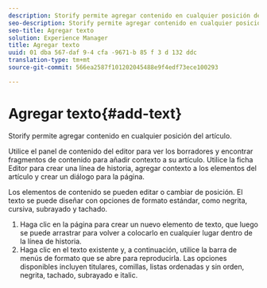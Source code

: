 ```yaml
---
description: Storify permite agregar contenido en cualquier posición del artículo.
seo-description: Storify permite agregar contenido en cualquier posición del artículo.
seo-title: Agregar texto
solution: Experience Manager
title: Agregar texto
uuid: 01 dba 567-daf 9-4 cfa -9671-b 85 f 3 d 132 ddc
translation-type: tm+mt
source-git-commit: 566ea2587f101202045488e9f4edf73ece100293

---
```



# Agregar texto{#add-text}

Storify permite agregar contenido en cualquier posición del artículo.

Utilice el panel de contenido del editor para ver los borradores y encontrar fragmentos de contenido para añadir contexto a su artículo. Utilice la ficha Editor para crear una línea de historia, agregar contexto a los elementos del artículo y crear un diálogo para la página.

Los elementos de contenido se pueden editar o cambiar de posición. El texto se puede diseñar con opciones de formato estándar, como negrita, cursiva, subrayado y tachado.

1. Haga clic en la página para crear un nuevo elemento de texto, que luego se puede arrastrar para volver a colocarlo en cualquier lugar dentro de la línea de historia.
1. Haga clic en el texto existente y, a continuación, utilice la barra de menús de formato que se abre para reproducirla. Las opciones disponibles incluyen titulares, comillas, listas ordenadas y sin orden, negrita, tachado, subrayado e italic.
